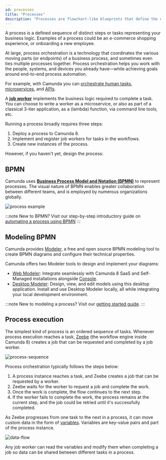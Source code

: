 ```yaml
---
id: processes
title: "Processes"
description: "Processes are flowchart-like blueprints that define the orchestration of tasks."
---
```


A process is a defined sequence of distinct steps or tasks representing your business logic. Examples of a process could be an e-commerce shopping experience, or onboarding a new employee.

At large, process orchestration is a technology that coordinates the various moving parts (or endpoints) of a business process, and sometimes even ties multiple processes together. Process orchestration helps you work with the people, systems, and devices you already have—while achieving goals around end-to-end process automation.

For example, with Camunda you can [orchestrate human tasks](../../guides/getting-started-orchestrate-human-tasks.md), [microservices](/guides/getting-started-orchestrate-microservices.md), and [APIs](/guides/getting-started-orchestrate-apis.md).

A **[job worker](./job-workers.md)** implements the business logic required to complete a task. You can choose to write a worker as a microservice, or also as part of a classical 3-tier application, as a \(lambda\) function, via command line tools, etc.

Running a process broadly requires three steps:

1. Deploy a process to Camunda 8.
2. Implement and register job workers for tasks in the workflows.
3. Create new instances of the process.

However, if you haven't yet, design the process:

## BPMN

Camunda uses **[Business Process Model and Notation (BPMN)](/components/modeler/bpmn/bpmn.md)** to represent processes. The visual nature of BPMN enables greater collaboration between different teams, and is employed by numerous organizations globally.

![process example](./assets/order-process.png)

:::note
New to BPMN? Visit our step-by-step introductory guide on [automating a process using BPMN](../../guides/automating-a-process-using-bpmn.md)
:::

## Modeling BPMN

Camunda provides [Modeler](/components/modeler/about-modeler.md), a free and open source BPMN modeling tool to create BPMN diagrams and configure their technical properties.

Camunda offers two Modeler tools to design and implement your diagrams:

- [Web Modeler](/components/modeler/web-modeler/launch-web-modeler.md): Integrate seamlessly with Camunda 8 SaaS and Self-Managed installations alongside [Console](../console/introduction-to-console.md).
- [Desktop Modeler](/components/modeler/desktop-modeler/index.md): Design, view, and edit models using this desktop application. Install and use Desktop Modeler locally, all while integrating your local development environment.

:::note
New to modeling a process? Visit our [getting started guide](/guides/model-your-first-process.md).
:::

## Process execution

The simplest kind of process is an ordered sequence of tasks. Whenever process execution reaches a task, [Zeebe](/components/zeebe/zeebe-overview.md) (the workflow engine inside Camunda 8) creates a job that can be requested and completed by a job worker.

![process-sequence](assets/order-process.png)

Process orchestration typically follows the steps below:

1. A process instance reaches a task, and Zeebe creates a job that can be requested by a worker.
2. Zeebe waits for the worker to request a job and complete the work.
3. Once the work is complete, the flow continues to the next step.
4. If the worker fails to complete the work, the process remains at the current step, and the job could be retried until it's successfully completed.

As Zeebe progresses from one task to the next in a process, it can move custom data in the form of [variables](/components/concepts/variables.md). Variables are key-value pairs and part of the process instance.

![data-flow](assets/process-data-flow.png)

Any job worker can read the variables and modify them when completing a job so data can be shared between different tasks in a process.
